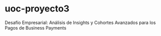 # uoc-proyecto3
Desafío Empresarial: Análisis de Insights y Cohortes Avanzados para los Pagos de Business Payments
